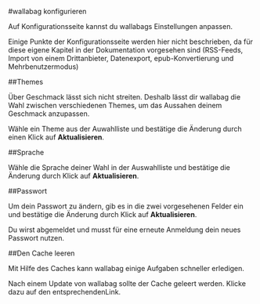 #wallabag konfigurieren

Auf Konfigurationsseite kannst du wallabags Einstellungen anpassen. 

Einige Punkte der Konfigurationsseite werden hier nicht beschrieben, da für diese eigene Kapitel in der Dokumentation vorgesehen sind (RSS-Feeds, Import von einem Drittanbieter, Datenexport, epub-Konvertierung und Mehrbenutzermodus)

##Themes

Über Geschmack lässt sich nicht streiten. Deshalb lässt dir wallabag die Wahl zwischen verschiedenen Themes, um das Aussahen deinem Geschmack anzupassen.

Wähle ein Theme aus der Auwahlliste und bestätige die Änderung durch einen Klick auf **Aktualisieren**.

##Sprache

Wähle die Sprache deiner Wahl in der Auswahlliste und bestätige die Änderung durch Klick auf **Aktualisieren**.

##Passwort

Um dein Passwort zu ändern, gib es in die zwei vorgesehenen Felder ein und bestätige die Änderung durch Klick auf **Aktualisieren**.

Du wirst abgemeldet und musst für eine erneute Anmeldung dein neues Passwort nutzen.

##Den Cache leeren

Mit Hilfe des Caches kann wallabag einige Aufgaben schneller erledigen.

Nach einem Update von wallabag sollte der Cache geleert werden. Klicke dazu auf den entsprechendenLink.
